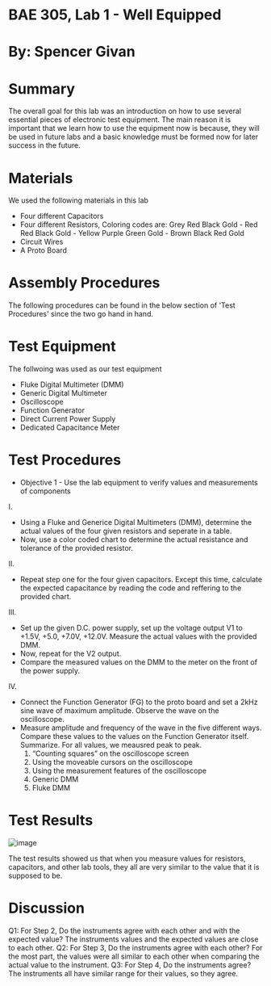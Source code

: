 # BAE 305, Lab 1 - Well Equipped
# By: Spencer Givan
# Summary
The overall goal for this lab was an introduction on how to use several essential pieces of electronic test equipment. The main reason it is important that we learn how to use the equipment now is because, they will be used in future labs and a basic knowledge must be formed now for later success in the future.
# Materials
We used the following materials in this lab
- Four different Capacitors
- Four different Resistors, Coloring codes are: Grey Red Black Gold - Red Red Black Gold - Yellow Purple Green Gold - Brown Black Red Gold
- Circuit Wires
- A Proto Board
# Assembly Procedures
The following procedures can be found in the below section of 'Test Procedures' since the two go hand in hand.
# Test Equipment
The follwoing was used as our test equipment
- Fluke Digital Multimeter (DMM)
- Generic Digital Multimeter
- Oscilloscope
- Function Generator
- Direct Current Power Supply
- Dedicated Capacitance Meter
# Test Procedures
- Objective 1 - Use the lab equipment to verify values and measurements of components

I.
- Using a Fluke and Generice Digital Multimeters (DMM), determine the actual values of the four given resistors and seperate in a table.
- Now, use a color coded chart to determine the actual resistance and tolerance of the provided resistor.

II.
- Repeat step one for the four given capacitors. Except this time, calculate the expected capacitance by reading the code and reffering to the provided chart.

III.
- Set up the given D.C. power supply, set up the voltage output V1 to +1.5V, +5.0, +7.0V, +12.0V. Measure the actual values with the provided DMM. 
 - Now, repeat for the V2 output.
 - Compare the measured values on the DMM to the meter on the front of the power supply.
 
IV.
- Connect the Function Generator (FG) to the proto board and set a 2kHz sine wave of maximum amplitude. Observe the wave on the oscilloscope. 
- Measure amplitude and frequency of the wave in the five different ways. Compare these values to the values on the Function Generator itself. Summarize. For all values, we meausred peak to peak.
    1. “Counting squares” on the oscilloscope screen
    2. Using the moveable cursors on the oscilloscope
    3. Using the measurement features of the oscilloscope
    4. Generic DMM
    5. Fluke DMM 
# Test Results
![image](https://user-images.githubusercontent.com/46692032/51654704-1ec79680-1f67-11e9-9c9d-ee6e455a750c.png)
 
 The test results showed us that when you measure values for resistors, capacitors, and other lab tools, they all are very similar to the value that it is supposed to be. 
# Discussion
Q1: For Step 2, Do the instruments agree with each other and with the expected value?
The instruments values and the expected values are close to each other.
Q2: For Step 3, Do the instruments agree with each other?
For the most part, the values were all similar to each other when comparing the actual value to the instrument.
Q3: For Step 4, Do the instruments agree?
The instruments all have similar range for their values, so they agree.
